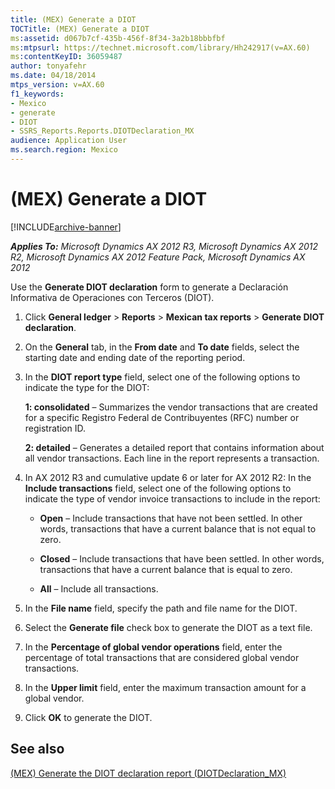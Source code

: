 ```yaml
---
title: (MEX) Generate a DIOT
TOCTitle: (MEX) Generate a DIOT
ms:assetid: d067b7cf-435b-456f-8f34-3a2b18bbbfbf
ms:mtpsurl: https://technet.microsoft.com/library/Hh242917(v=AX.60)
ms:contentKeyID: 36059487
author: tonyafehr
ms.date: 04/18/2014
mtps_version: v=AX.60
f1_keywords:
- Mexico
- generate
- DIOT
- SSRS_Reports.Reports.DIOTDeclaration_MX
audience: Application User
ms.search.region: Mexico
---
```


# (MEX) Generate a DIOT 


[!INCLUDE[archive-banner](includes/archive-banner.md)]


_**Applies To:** Microsoft Dynamics AX 2012 R3, Microsoft Dynamics AX 2012 R2, Microsoft Dynamics AX 2012 Feature Pack, Microsoft Dynamics AX 2012_

Use the **Generate DIOT declaration** form to generate a Declaración Informativa de Operaciones con Terceros (DIOT).

1.  Click **General ledger** \> **Reports** \> **Mexican tax reports** \> **Generate DIOT declaration**.

2.  On the **General** tab, in the **From date** and **To date** fields, select the starting date and ending date of the reporting period.

3.  In the **DIOT report type** field, select one of the following options to indicate the type for the DIOT:
    
    **1: consolidated** – Summarizes the vendor transactions that are created for a specific Registro Federal de Contribuyentes (RFC) number or registration ID.
    
    **2: detailed** – Generates a detailed report that contains information about all vendor transactions. Each line in the report represents a transaction.

4.  In AX 2012 R3 and cumulative update 6 or later for AX 2012 R2: In the **Include transactions** field, select one of the following options to indicate the type of vendor invoice transactions to include in the report:
    
      - **Open** – Include transactions that have not been settled. In other words, transactions that have a current balance that is not equal to zero.
    
      - **Closed** – Include transactions that have been settled. In other words, transactions that have a current balance that is equal to zero.
    
      - **All** – Include all transactions.

5.  In the **File name** field, specify the path and file name for the DIOT.

6.  Select the **Generate file** check box to generate the DIOT as a text file.

7.  In the **Percentage of global vendor operations** field, enter the percentage of total transactions that are considered global vendor transactions.

8.  In the **Upper limit** field, enter the maximum transaction amount for a global vendor.

9.  Click **OK** to generate the DIOT.

## See also

[(MEX) Generate the DIOT declaration report (DIOTDeclaration\_MX)](mex-generate-the-diot-declaration-report-diotdeclaration-mx.md)

  


